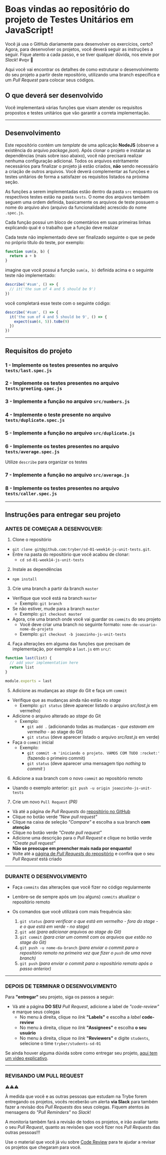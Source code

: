# Boas vindas ao repositório do projeto de Testes Unitários em JavaScript!

Você já usa o GitHub diariamente para desenvolver os exercícios, certo? Agora, para desenvolver os projetos, você deverá seguir as instruções a seguir. Fique atento a cada passo, e se tiver qualquer dúvida, nos envie por _Slack_! #vqv 🚀

Aqui você vai encontrar os detalhes de como estruturar o desenvolvimento do seu projeto a partir deste repositório, utilizando uma branch específica e um _Pull Request_ para colocar seus códigos.

## O que deverá ser desenvolvido

Você implementará várias funções que visam atender os requisitos propostos e testes unitários que vão garantir a correta implementação.

---

## Desenvolvimento

Este repositório contém um _template_ de uma aplicação **NodeJS** (observe a existência do arquivo _package.json_).
Após clonar o projeto e instalar as dependências (mais sobre isso abaixo), você não precisará realizar nenhuma configuração adicional.
Todos os arquivos estritamente necessários para finalizar o projeto já estão criados, **não** sendo necessário a criação de outros arquivos.
Você deverá complementar as funções e testes unitários de forma a satisfazer os requisitos listados na próxima seção.

As funções a serem implementadas estão dentro da pasta `src` enquanto os respectivos testes estão na pasta `tests`.
O nome dos arquivos também seguem uma ordem definida, basicamente os arquivos de teste possuem o nome do arquivo alvo (arquivo da funcionalidade) acrescido do nome `.spec.js`.

Cada função possui um bloco de comentários em suas primeiras linhas explicando qual é o trabalho que a função deve realizar

Cada teste não implementado deve ser finalizado seguinte o que se pede no próprio título do teste, por exemplo:
```javascript
function sum(a, b) {
  return a + b
}
```

imagine que você possui a função `sum(a, b)` definida acima e o seguinte teste não implementado:
```javascript
describe('#sum', () => {
  // it('the sum of 4 and 5 should be 9')
})
```

você completará esse teste com o seguinte código:
```javascript
describe('#sum', () => {
  it('the sum of 4 and 5 should be 9', () => {
    expect(sum(4, 5)).toBe(9)
  })
})
```

---

## Requisitos do projeto

### 1 - Implemente os testes presentes no arquivo `tests/last.spec.js`

### 2 - Implemente os testes presentes no arquivo `tests/greeting.spec.js`

### 3 - Implemente a função no arquivo `src/numbers.js`

### 4 - Implemente o teste presente no arquivo `tests/duplicate.spec.js`

### 5 - Implemente a função no arquivo `src/duplicate.js`

### 6 - Implemente os testes presentes no arquivo `tests/average.spec.js`

Utilize `describe` para organizar os testes

### 7 - Implemente a função no arquivo `src/average.js`

### 8 - Implemente os testes presentes no arquivo `tests/caller.spec.js`

---

## Instruções para entregar seu projeto

### ANTES DE COMEÇAR A DESENVOLVER:

1. Clone o repositório
  * `git clone git@github.com:tryber/sd-01-week14-js-unit-tests.git`.
  * Entre na pasta do repositório que você acabou de clonar:
    * `cd sd-01-week14-js-unit-tests`

2. Instale as dependências
  * `npm install`

3. Crie uma branch a partir da branch `master`
  * Verifique que você está na branch `master`
    * Exemplo: `git branch`
  * Se não estiver, mude para a branch `master`
    * Exemplo: `git checkout master`
  * Agora, crie uma branch onde você vai guardar os `commits` do seu projeto
    * Você deve criar uma branch no seguinte formato: `nome-de-usuario-nome-do-projeto`
    * Exemplo: `git checkout -b joaozinho-js-unit-tests`

4. Faça alterações em alguma das funções que precisam de implementação, por exemplo a `last.js` em `src/`:
```jsx
function last(list) {
  // add your implementation here
  return list
}

module.exports = last
```

5. Adicione as mudanças ao _stage_ do Git e faça um `commit`
  * Verifique que as mudanças ainda não estão no _stage_
    * Exemplo: `git status` (deve aparecer listado o arquivo _src/last.js_ em vermelho)
  * Adicione o arquivo alterado ao _stage_ do Git
      * Exemplo:
        * `git add .` (adicionando todas as mudanças - _que estavam em vermelho_ - ao stage do Git)
        * `git status` (deve aparecer listado o arquivo _src/last.js_ em verde)
  * Faça o `commit` inicial
      * Exemplo:
        * `git commit -m 'iniciando o projeto. VAMOS COM TUDO :rocket:'` (fazendo o primeiro commit)
        * `git status` (deve aparecer uma mensagem tipo _nothing to commit_ )

6. Adicione a sua branch com o novo `commit` ao repositório remoto
  * Usando o exemplo anterior: `git push -u origin joaozinho-js-unit-tests`

7. Crie um novo `Pull Request` _(PR)_
  * Vá até a página de _Pull Requests_ do [repositório no GitHub](https://github.com/tryber/sd-01-week14-js-unit-tests/pulls)
  * Clique no botão verde _"New pull request"_
  * Clique na caixa de seleção _"Compare"_ e escolha a sua branch **com atenção**
  * Clique no botão verde _"Create pull request"_
  * Adicione uma descrição para o _Pull Request_ e clique no botão verde _"Create pull request"_
  * **Não se preocupe em preencher mais nada por enquanto!**
  * Volte até a [página de _Pull Requests_ do repositório](https://github.com/tryber/sd-01-week14-js-unit-tests/pulls) e confira que o seu _Pull Request_ está criado

---

### DURANTE O DESENVOLVIMENTO

* Faça `commits` das alterações que você fizer no código regularmente

* Lembre-se de sempre após um (ou alguns) `commits` atualizar o repositório remoto

* Os comandos que você utilizará com mais frequência são:
  1. `git status` _(para verificar o que está em vermelho - fora do stage - e o que está em verde - no stage)_
  2. `git add` _(para adicionar arquivos ao stage do Git)_
  3. `git commit` _(para criar um commit com os arquivos que estão no stage do Git)_
  4. `git push -u nome-da-branch` _(para enviar o commit para o repositório remoto na primeira vez que fizer o `push` de uma nova branch)_
  5. `git push` _(para enviar o commit para o repositório remoto após o passo anterior)_

---

### DEPOIS DE TERMINAR O DESENVOLVIMENTO

Para **"entregar"** seu projeto, siga os passos a seguir:

* Vá até a página **DO SEU** _Pull Request_, adicione a label de _"code-review"_ e marque seus colegas
  * No menu à direita, clique no _link_ **"Labels"** e escolha a _label_ **code-review**
  * No menu à direita, clique no _link_ **"Assignees"** e escolha **o seu usuário**
  * No menu à direita, clique no _link_ **"Reviewers"** e digite `students`, selecione o time `tryber/students-sd-01`

Se ainda houver alguma dúvida sobre como entregar seu projeto, [aqui tem um video explicativo](https://vimeo.com/362189205).

---

### REVISANDO UM PULL REQUEST

⚠⚠⚠

À medida que você e as outras pessoas que estudam na Trybe forem entregando os projetos, vocês receberão um alerta **via Slack** para também fazer a revisão dos _Pull Requests_ dos seus colegas. Fiquem atentos às mensagens do _"Pull Reminders"_ no _Slack_!

A monitoria também fará a revisão de todos os projetos, e irão avaliar tanto o seu _Pull Request_, quanto as revisões que você fizer nos _Pull Requests_ das outras pessoas!!!

Use o material que você já viu sobre [Code Review](https://course.betrybe.com/real-life-engineer/code-review/) para te ajudar a revisar os projetos que chegaram para você.